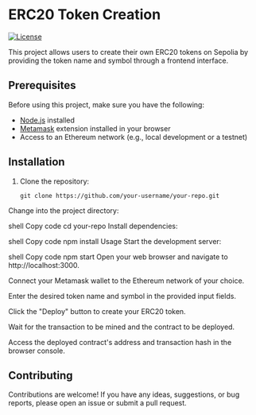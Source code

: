 # ERC20 Token Creation

[![License](https://img.shields.io/badge/license-MIT-blue.svg)](https://opensource.org/licenses/MIT)

This project allows users to create their own ERC20 tokens on Sepolia by providing the token name and symbol through a frontend interface.

## Prerequisites

Before using this project, make sure you have the following:

- [Node.js](https://nodejs.org) installed
- [Metamask](https://metamask.io/) extension installed in your browser
- Access to an Ethereum network (e.g., local development or a testnet)

## Installation

1. Clone the repository:

   ```shell
   git clone https://github.com/your-username/your-repo.git
Change into the project directory:

shell
Copy code
cd your-repo
Install dependencies:

shell
Copy code
npm install
Usage
Start the development server:

shell
Copy code
npm start
Open your web browser and navigate to http://localhost:3000.

Connect your Metamask wallet to the Ethereum network of your choice.

Enter the desired token name and symbol in the provided input fields.

Click the "Deploy" button to create your ERC20 token.

Wait for the transaction to be mined and the contract to be deployed.

Access the deployed contract's address and transaction hash in the browser console.

## Contributing
Contributions are welcome! If you have any ideas, suggestions, or bug reports, please open an issue or submit a pull request.